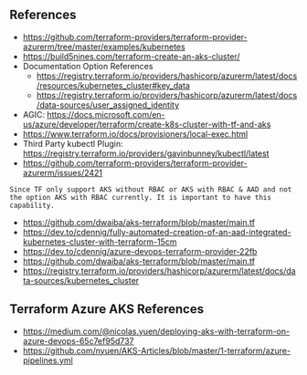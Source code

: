## References
- https://github.com/terraform-providers/terraform-provider-azurerm/tree/master/examples/kubernetes
- https://build5nines.com/terraform-create-an-aks-cluster/
- Documentation Option References
  - https://registry.terraform.io/providers/hashicorp/azurerm/latest/docs/resources/kubernetes_cluster#key_data
  - https://registry.terraform.io/providers/hashicorp/azurerm/latest/docs/data-sources/user_assigned_identity
- AGIC: https://docs.microsoft.com/en-us/azure/developer/terraform/create-k8s-cluster-with-tf-and-aks
- https://www.terraform.io/docs/provisioners/local-exec.html  
- Third Party kubectl Plugin: https://registry.terraform.io/providers/gavinbunney/kubectl/latest
- https://github.com/terraform-providers/terraform-provider-azurerm/issues/2421
```
Since TF only support AKS without RBAC or AKS with RBAC & AAD and not the option AKS with RBAC currently. It is important to have this capability.
```
- https://github.com/dwaiba/aks-terraform/blob/master/main.tf
- https://dev.to/cdennig/fully-automated-creation-of-an-aad-integrated-kubernetes-cluster-with-terraform-15cm
- https://dev.to/cdennig/azure-devops-terraform-provider-22fb
- https://github.com/dwaiba/aks-terraform/blob/master/main.tf
- https://registry.terraform.io/providers/hashicorp/azurerm/latest/docs/data-sources/kubernetes_cluster

## Terraform Azure AKS References
- https://medium.com/@nicolas.yuen/deploying-aks-with-terraform-on-azure-devops-65c7ef95d737
- https://github.com/nyuen/AKS-Articles/blob/master/1-terraform/azure-pipelines.yml
